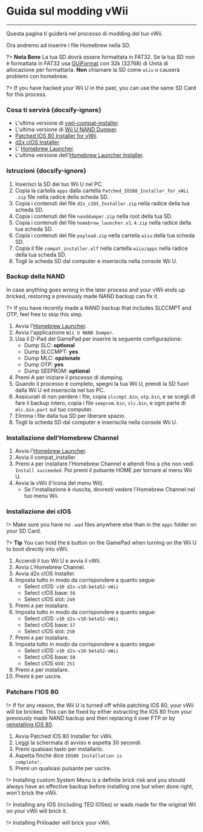 # Guida sul modding vWii
---
Questa pagina ti guiderà nel processo di modding del tuo vWii.

Ora andremo ad inserire i file Homebrew nella SD.

?> **Nota Bene** La tua SD dovrà essere formattata in FAT32. Se la tua SD non è formattata in FAT32 usa [GUIFormat](http://ridgecrop.co.uk/index.htm?guiformat.htm) con 32k (32768) di Unità di allocazione per formattarla. **Non** chiamare la SD come `wiiu` o causerà problemi con homebrew.

?> If you have hacked your Wii U in the past, you can use the same SD Card for this process.



### Cosa ti servirà {docsify-ignore}

- L'ultima versione di [vwii-compat-installer](https://github.com/TheLordScruffy/vwii-compat-installer/releases).
- L'ultima versione di [Wii U NAND Dumper](https://www.wiiubru.com/appstore/zips/nanddumper.zip).
- <a href="docs/files/Patched_IOS80_Installer_for_vWii.zip" download>Patched IOS 80 Installer for vWii</a>.
- <a href ="docs/files/d2x_cIOS_Installer.zip" download>d2x cIOS Installer</a>.
- L' [Homebrew Launcher](https://github.com/dimok789/homebrew_launcher/releases/download/1.4/homebrew_launcher.v1.4.zip).
- L'ultima versione dell'[Homebrew Launcher Installer](https://github.com/wiiu-env/homebrew_launcher_installer/releases/download/v1.4/payload.zip).

### Istruzioni {docsify-ignore}

1. Inserisci la SD del tuo Wii U nel PC.
1. Copia la cartella `apps` dalla cartella <code>Patched_<wbr>IOS80_<wbr>Installer_<wbr>for_<wbr>vWii<wbr>.zip</code> file nella radice della scheda SD.
1. Copia i contenuti del file <code>d2x_<wbr>cIOS_<wbr>Installer<wbr>.zip</code> nella radice della tua scheda SD.
1. Copia i contenuti del file `nanddumper.zip` nella root della tua SD.
1. Copia i contenuti del file <code>homebrew_<wbr>launcher.<wbr>v1.4.zip</code> nella radice della tua scheda SD.
1. Copia i contenuti del file `payload.zip` nella cartella `wiiu` della tua scheda SD.
1. Copia il file `compat_installer.elf` nella cartella `wiiu/apps` nella radice della tua scheda SD.
1. Togli la scheda SD dal computer e inseriscila nella console Wii U.

### Backup della NAND

In case anything goes wrong in the later process and your vWii ends up bricked, restoring a previously made NAND backup can fix it.

?> If you have recently made a NAND backup that includes SLCCMPT and OTP, feel free to skip this step.

1. Avvia l'[Homebrew Launcher](vwii/browser-exploit).
1. Avvia l'applicazione `Wii U NAND Dumper`.
1. Usa il D-Pad del GamePad per inserire la seguente configurazione:
    - Dump SLC: **optional**
    - Dump SLCCMPT: **yes**
    - Dump MLC: **opzionale**
    - Dump OTP: **yes**
    - Dump SEEPROM: **optional**
1. Premi A per iniziare il processo di dumping.
1. Quando il processo è completo, spegni la tua Wii U, prendi la SD fuori dalla Wii U ed inseriscila nel tuo PC.
1. Assicurati di non perdere i file, copia `slccmpt.bin`, `otp.bin`, e se scegli di fare il backup intero, copia i file `seeprom.bin`, `slc.bin`, e ogni parte di `mlc.bin.part` sul tuo computer.
1. Elimina i file dalla tua SD per liberare spazio.
1. Togli la scheda SD dal computer e inseriscila nella console Wii U.

### Installazione dell'Homebrew Channel

1. Avvia l'[Homebrew Launcher](vwii/browser-exploit).
1. Avvia il compat_installer.
1. Premi `A` per installare l'Homebrew Channel e attendi fino a che non vedi `Install succeeded`. Poi premi il pulsante HOME per tornare al menu Wii U.
1. Avvia la vWii (l'icona del menu Wii).
   - Se l'installazione è riuscita, dovresti vedere l'Homebrew Channel nel tuo menu Wii.

### Installazione dei cIOS

!> Make sure you have no `.wad` files anywhere else than in the `apps` folder on your SD Card.

?> **Tip** You can hold the `B` button on the GamePad when turning on the Wii U to boot directly into vWii.

1. Accendi il tuo Wii U e avvia il vWii.
1. Avvia L'Homebrew Channel.
1. Avvia d2x cIOS Installer.
1. Imposta tutto in modo da corrispondere a quanto segue:
    - Select cIOS: `v10 d2x-v10-beta52-vWii`
    - Select cIOS base: `56`
    - Select cIOS slot: `249`
1. Premi `A` per installare.
1. Imposta tutto in modo da corrispondere a quanto segue:
    - Select cIOS: `v10 d2x-v10-beta52-vWii`
    - Select cIOS base: `57`
    - Select cIOS slot: `250`
1. Premi `A` per installare.
1. Imposta tutto in modo da corrispondere a quanto segue:
    - Select cIOS: `v10 d2x-v10-beta52-vWii`
    - Select cIOS base: `58`
    - Select cIOS slot: `251`
1. Premi `A` per installare.
1. Premi `B` per uscire.

### Patchare l'IOS 80

!> If for any reason, the Wii U is turned off while patching IOS 80, your vWii will be bricked. This can be fixed by either extracting the IOS 80 from your previously made NAND backup and then replacing it over FTP or by [reinstalling IOS 80](recover-vwii-ioses-channels).

1. Avvia Patched IOS 80 Installer for vWii.
1. Leggi la schermata di avviso e aspetta 30 secondi.
1. Premi qualsiasi tasto per installarlo.
1. Aspetta finchè dice <code>IOS80 <wbr>Installation <wbr>is <wbr>complete!</code>.
1. Premi un qualsiasi pulsante per uscire.

!> Installing custom System Menu is a definite brick risk and you should always have an effective backup before installing one but when done right, won't brick the vWii.

!> Installing any IOS (including TED IOSes) or wads made for the original Wii on your vWii will brick it.

!> Installing Priiloader will brick your vWii.
